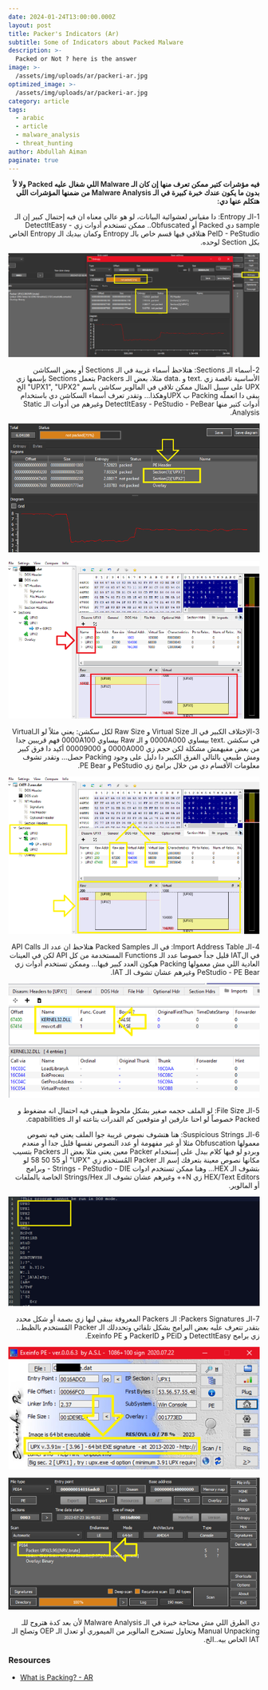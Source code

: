 ```yaml
---
date: 2024-01-24T13:00:00.000Z
layout: post
title: Packer's Indicators (Ar)
subtitle: Some of Indicators about Packed Malware
description: >-
  Packed or Not ? here is the answer
image: >-
  /assets/img/uploads/ar/packeri-ar.jpg
optimized_image: >-
  /assets/img/uploads/ar/packeri-ar.jpg
category: article
tags:
  - arabic
  - article
  - malware_analysis
  - threat_hunting
author: Abdullah Aiman
paginate: true
---
```


<p dir="rtl" style="font-weight:600">
<span>
فيه مؤشرات كتير ممكن تعرف منها إن كان الـ Malware اللي شغال عليه Packed ولا لأ بدون ما يكون عندك خبرة كبيرة في الـ Malware Analysis من ضمنها المؤشرات اللي هتكلم عنها دي:
</span>
</p>

<p dir="rtl">
<span>
1-الـ Entropy: 
دا مقياس لعشوائية البيانات، لو هو عالي معناه ان فيه إحتمال كبير إن الـ sample دي Packed أو Obfuscated.. ممكن تستخدم أدوات زي DetectItEasy - PeID - PeStudio هتلاقي فيها قسم خاص بالـ Entropy وكمان بيديك الـ Entropy الخاص بكل Section لوحده.
</span>
</p>

![](/assets/img/uploads/packeri-ar/1.png)

<p dir="rtl">
<span>
2-أسماء الـ Sections: 
هتلاحظ أسماء غريبة في الـ Sections أو بعض السكاشن الأساسية ناقصة زي .text و .data مثلا، بعض الـ Packers بتعمل Sections بإسمها زي UPX على سبيل المثال ممكن تلاقي في المالوير سكاشن باسم "UPX1", "UPX2" الخ يبقى دا اتعملّه Packing ب UPXوهكذا... وتقدر تعرف أسماء السكاشن دي باستخدام أدوات كتير منها DetectItEasy - PeStudio - PeBear وغيرهم من أدوات الـ Static Analysis.
</span>
</p>

![](/assets/img/uploads/packeri-ar/2.png)

![](/assets/img/uploads/packeri-ar/3.png)

<p dir="rtl">
<span>
3-الإختلاف الكبير في الـ Virtual Size و Raw Size لكل سكشن: 
يعني مثلاً لو الـVirtual في سكشن .text بيساوي 0000A000 و الـ Raw بيساوي 0000A100 فهم قريبين جدا من بعض مفيهمش مشكلة لكن حجم زي 0000A000 و 00009000 أكيد دا فرق كبير ومش طبيعي بالتالي الفرق الكبير دا دليل على وجود Packing حصل... وتقدر تشوف معلومات الأقسام دي من خلال برامج زي PeStudio و PE Bear.
</span>
</p>

![](/assets/img/uploads/packeri-ar/4.png)

<p dir="rtl">
<span>
4-الـ Import Address Table: 
في الـ Packed Samples هتلاحظ ان عدد الـ API Calls في الIAT قليل جداً خصوصا عدد الـ Functions المستخدمة من كل API لكن في العينات العادية اللي مش معمولها Packing هيكون العدد كبير فيها... وممكن تستخدم أدوات زي PeStudio - PE Bear وغيرهم عشان تشوف الـ IAT.
</span>
</p>

![](/assets/img/uploads/packeri-ar/5.png)

<p dir="rtl">
<span>
5-الـ File Size: 
لو الملف حجمه صغير بشكل ملحوظ هيبقى فيه احتمال انه مضغوط و Packed خصوصاً لو احنا عارفين او متوقعين كم القدرات بتاعته او الـ capabilities.
</span>
</p>

<p dir="rtl">
<span>
6-الـ Suspicious Strings: 
هنا هتشوف نصوص غريبة جوا الملف يعني فيه نصوص معمولها Obfuscation مثلا أو غير مفهومة أو عدد النصوص نفسها قليل جدا أو منعدم وبردو لو فيها كلام بيدل على إستخدام Packer معين يعني مثلا بعض الـ Packers بتسيب مكانها نصوص معينة بتعرفك إسم الـ Packer المُستخدم زي "UPX" أو 55 50 58 لو بتشوف الـ HEX... وهنا ممكن تستخدم ادوات Strings - PeStudio - DIE - وبرامج HEX/Text Editors زي N++ وغيرهم عشان تشوف الـ Strings/Hex الخاصة بالملفات أو المالوير.
</span>
</p>

![](/assets/img/uploads/packeri-ar/6.png)

<p dir="rtl">
<span>
7-الـ Packers Signatures:
الـ Packers المعروفة بيبقى ليها زي بصمة أو شكل محدد بتقدر تتعرف عليه بعض البرامج بشكل تلقائي وتحددلك الـ Packer المُستخدم بالظبط.. زي برامج DetectItEasy و PEiD و PackerID و Exeinfo PE.
</span>
</p>

![](/assets/img/uploads/packeri-ar/7.png)

![](/assets/img/uploads/packeri-ar/8.png)

<p dir="rtl">
<span>
دي الطرق اللي مش محتاجة خبرة في الـ Malware Analysis لأن بعد كدة هتروح للـ Manual Unpacking وتحاول تستخرج المالوير من الميموري أو تعدل الـ OEP وتصلح الـ IAT الخاص بيه..الخ.
</span>
</p>


### Resources

- [What is Packing? - AR](https://0xbatx.blogspot.com/2022/06/Packing.html)